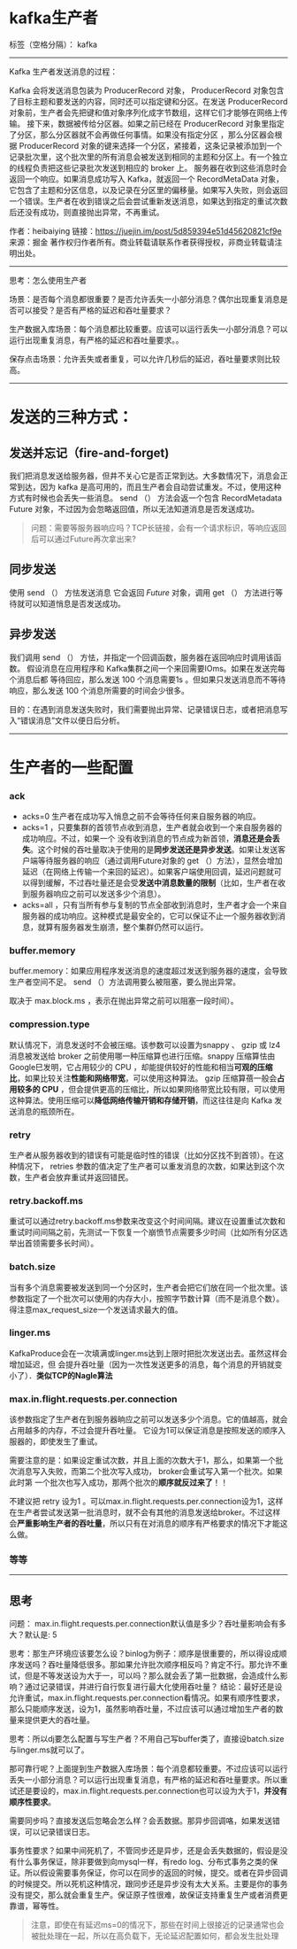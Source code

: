 # kafka生产者

标签（空格分隔）： kafka

---

Kafka 生产者发送消息的过程：

Kafka 会将发送消息包装为 ProducerRecord 对象， ProducerRecord 对象包含了目标主题和要发送的内容，同时还可以指定键和分区。在发送 ProducerRecord 对象前，生产者会先把键和值对象序列化成字节数组，这样它们才能够在网络上传输。
接下来，数据被传给分区器。如果之前已经在 ProducerRecord 对象里指定了分区，那么分区器就不会再做任何事情。如果没有指定分区 ，那么分区器会根据 ProducerRecord 对象的键来选择一个分区，紧接着，这条记录被添加到一个记录批次里，这个批次里的所有消息会被发送到相同的主题和分区上。有一个独立的线程负责把这些记录批次发送到相应的 broker 上。
服务器在收到这些消息时会返回一个响应。如果消息成功写入 Kafka，就返回一个 RecordMetaData 对象，它包含了主题和分区信息，以及记录在分区里的偏移量。如果写入失败，则会返回一个错误。生产者在收到错误之后会尝试重新发送消息，如果达到指定的重试次数后还没有成功，则直接抛出异常，不再重试。

作者：heibaiying
链接：https://juejin.im/post/5d859394e51d45620821cf9e
来源：掘金
著作权归作者所有。商业转载请联系作者获得授权，非商业转载请注明出处。

---

思考：怎么使用生产者

场景：是否每个消息都很重要？是否允许丢失一小部分消息？偶尔出现重复消息是否可以接受？是否有严格的延迟和吞吐量要求？

生产数据入库场景：每个消息都比较重要。应该可以运行丢失一小部分消息？可以运行出现重复消息，有严格的延迟和吞吐量要求。。

保存点击场景：允许丢失或者重复，可以允许几秒后的延迟，吞吐量要求则比较高。

---

# 发送的三种方式：

## 发送并忘记（fire-and-forget)

我们把消息发送给服务器，但井不关心它是否正常到达。大多数情况下，消息会正常到达，因为 kafka 是高可用的，而且生产者会自动尝试重发。不过，使用这种方式有时候也会丢失一些消息。
send （） 方法会返一个包含 RecordMetadata Future 对象，不过因为会忽略返回值，所以无法知道消息是否发送成功。

> 问题：需要等服务器响应吗？TCP长链接，会有一个请求标识，等响应返回后可以通过Future再次拿出来?


## 同步发送

使用 send （） 方怯发送消息 它会返回 *Future* 对象，调用 get （） 方法进行等待就可以知道悄息是否发送成功。


## 异步发送

我们调用 send （） 方怯，并指定一个回调函数，服务器在返回响应时调用该函数。
假设消息在应用程序和 Kafka集群之间一个来回需要lOms。如果在发送完每个消息后都
等待回应，那么发送 100 个消息需要1s 。但如果只发送消息而不等待响应，那么发送
100 个消息所需要的时间会少很多。

目的：在遇到消息发送失败时，我们需要抛出异常、记录错误日志，或者把消息写入“错误消息”文件以便日后分析。


---

# 生产者的一些配置

### ack
- acks=0 生产者在成功写入悄息之前不会等待任何来自服务器的响应。
- acks=1 ，只要集群的首领节点收到消息，生产者就会收到一个来自服务器的成功响应。不过，如果一个
没有收到消息的节点成为新首领，**消息还是会丢失**。这个时候的吞吐量取决于使用的是**同步发送还是异步发送**。如果让发送客户端等待服务器的响应（通过调用Future对象的 get （）方法），显然会增加延迟（在网络上传输一个来回的延迟）。如果客户端使用回调，延迟问题就可以得到缓解，不过吞吐量还是会受**发送中消息数量的限制**（比如，生产者在收到服务器响应之前可以发送多少个消息）。
- acks=all ，只有当所有参与复制的节点全部收到消息时，生产者才会一个来自服务器的成功响应。这种模式是最安全的，它可以保证不止一个服务器收到消息，就算有服务器发生崩溃，整个集群仍然可以运行。


### buffer.memory
buffer.memory：如果应用程序发送消息的速度超过发送到服务器的速度，会导致生产者空间不足。 send （）方法调用要么被阻塞，要么抛出异常。

取决于 max.block.ms ，表示在抛出异常之前可以阻塞一段时间）。
 
### compression.type 

默认情况下，消息发送时不会被压缩。该参数可以设置为snappy 、 gzip 或 lz4 消息被发送给 broker 之前使用哪一种压缩算也进行压缩。snappy 压缩算怯由 Google巳发明，它占用较少的 CPU ，却能提供较好的性能和相当**可观的压缩比**，如果比较关注**性能和网络带宽**，可以使用这种算法。 gzip 压缩算蓓一般会**占用较多的 CPU** ，但会提供更高的压缩比，所以如果网络带宽比较有限，可以使用这种算法。使用压缩可以**降低网络传输开销和存储开销**，而这往往是向 Kafka 发送消息的瓶颈所在。

### retry
生产者从服务器收到的错误有可能是临时性的错误（比如分区找不到首领）。在这种情况下， retries 参数的值决定了生产者可以重发消息的次数，如果达到这个次数，生产者会放弃重试并返回错民。

### retry.backoff.ms
重试可以通过retry.backoff.ms参数来改变这个时间间隔。建议在设置重试次数和重试时间间隔之前，先测试一下恢复一个崩愤节点需要多少时间（比如所有分区选举出首领需要多长时间）。
 
### batch.size
当有多个消息需要被发送到同一个分区时，生产者会把它们放在同一个批次里。该参数指定了一个批次可以使用的内存大小，按照字节数计算（而不是消息个数）。得注意max_request_size一个发送请求最大的值。

### linger.ms
KafkaProduce会在一次填满或linger.ms达到上限时把批次发送出去。虽然这样会增加延迟，但 会提升吞吐量（因为一次性发送更多的消息，每个消息的开销就变小了）．**类似TCP的Nagle算法**

### max.in.flight.requests.per.connection 
该参数指定了生产者在到服务器晌应之前可以发送多少个消息。它的值越高，就会占用越多的内存，不过会提升吞吐量。 它设为1可以保证消息是按照发送的顺序入服器的，即使发生了重试。

需要注意的是：如果设定重试次数，并且上面的次数大于1，那么，如果第一个批次消息写入失败，而第二个批次写入成功， broker会重试写入第一个批次。如果此时第 一个批次也写入成功，那两个批次的**顺序就反过来了**！！

不建议把 retry 设为1 。可以max.in.flight.requests.per.connection设为1，这样在生产者尝试发送第一批消息时，就不会有其他的消息发送给broker。不过这样会**严重影响生产者的吞吐量**，所以只有在对消息的顺序有严格要求的情况下才能这么做。

### 等等

---
## 思考

问题： max.in.flight.requests.per.connection默认值是多少？吞吐量影响会有多大？默认是: 5

思考：那生产环境应该要怎么设？binlog为例子：顺序是很重要的，所以得设成顺序发送吗？吞吐量降低很多。那如果允许批次顺序相反吗？肯定不行。那允许不重试，但是不等发送设为大于一，可以吗？那么就会丢了第一批数据，会造成什么影响？通过记录错误，并进行自行恢复进行最大化使用吞吐量？
结论：最好还是设允许重试，max.in.flight.requests.per.connection看情况。如果有顺序性要求，那么只能顺序发送，设为1，虽然影响吞吐量，不过应该可以通过增加生产者的数量来提供更大的吞吐量。

思考：所以dj要怎么配置与写生产者？不用自己写buffer类了，直接设batch.size与linger.ms就可以了。

那可靠行呢？上面提到生产数据入库场景：每个消息都较重要。不过应该可以运行丢失一小部分消息？可以运行出现重复消息，有严格的延迟和吞吐量要求。所以重试还是要设的，max.in.flight.requests.per.connection也可以设为大于1，**并没有顺序性要求**。

需要同步吗？直接发送后忽略会怎么样？会丢数据。那异步回调咯，如果发送错误，可以记录错误日志。

事务性要求？如果中间死机了，不管同步还是异步，还是会丢失数据的，假设是没有什么事务保证，除非要做到向mysql一样，有redo log、分布式事务之类的保证。所以假设需要事务保证，你可以在同步的返回的时候，提交。或者在异步回调的时候提交。所以死机这种情况，跟同步还是异步没有太大关系。主要是你的事务没有提交，那么就会重复生产。保证原子性很难，故保证支持重复生产或者消费更靠谱，幂等性。

> 注意，即使在有延迟ms=0的情况下，那些在时间上很接近的记录通常也会被批处理在一起，所以在高负载下，无论延迟配置如何，都会发生批处理